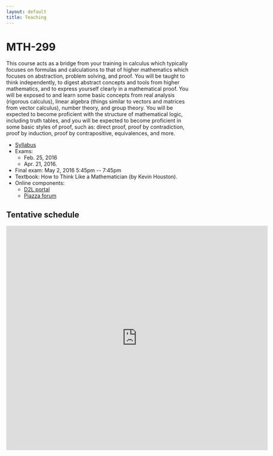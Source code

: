 ```yaml
---
layout: default
title: Teaching
---
```


MTH-299
=======

This course acts as a bridge from your training in calculus which typically
focuses on formulas and calculations to that of higher mathematics which
focuses on abstraction, problem solving, and proof.
You will be taught to think independently, to digest abstract concepts and
tools from higher mathematics, and to express yourself clearly in a
mathematical proof.
You will be exposed to and learn some basic concepts from real analysis
(rigorous calculus), linear algebra (things similar to vectors and matrices
from vector calculus), number theory, and group theory.
You will be expected to become proficient with the structure of mathematical logic,
including truth tables, and you will be expected to become proficient in some
basic styles of proof, such as: direct proof, proof by contradiction, proof by
induction, proof by contrapositive, equivalences, and more.

* [Syllabus](syllabus.pdf)
* Exams:
    - Feb. 25, 2016
    - Apr. 21, 2016.
* Final exam: May 2, 2016 5:45pm -- 7:45pm
* Textbook: How to Think Like a Mathematician (by Kevin Houston).
* Online components:
    - [D2L portal](https://d2l.msu.edu)
    - [Piazza forum](https://piazza.com/class/iihmrxrmz9w3v)

Tentative schedule
------------------

<iframe src="https://www.google.com/calendar/embed?showTitle=0&amp;showPrint=0&amp;showTabs=0&amp;showCalendars=0&amp;showTz=0&amp;height=600&amp;wkst=1&amp;bgcolor=%23FFFFFF&amp;src=k7cas66vp4vba2cruqhh4cila8%40group.calendar.google.com&amp;color=%23528800&amp;ctz=America%2FNew_York" style=" border-width:0 " width="700" height="600" frameborder="0" scrolling="no"></iframe>
